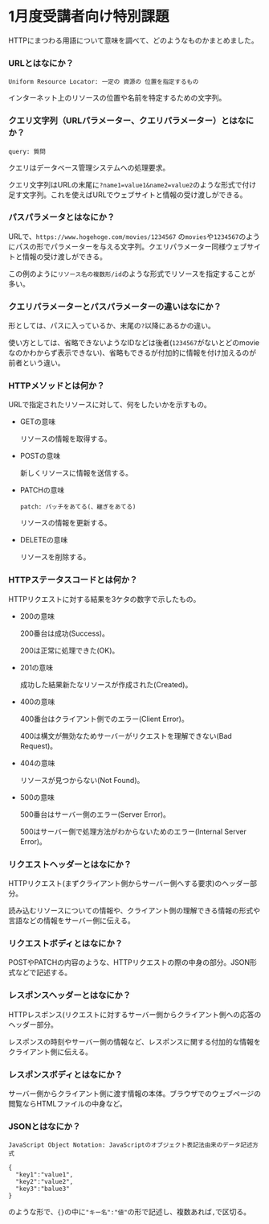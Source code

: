 # 1月度受講者向け特別課題
HTTPにまつわる用語について意味を調べて、どのようなものかまとめました。

### URLとはなにか？

`Uniform Resource Locator: 一定の 資源の 位置を指定するもの`

インターネット上のリソースの位置や名前を特定するための文字列。

### クエリ文字列（URLパラメーター、クエリパラメーター）とはなにか？

`query: 質問`

クエリはデータベース管理システムへの処理要求。

クエリ文字列はURLの末尾に`?name1=value1&name2=value2`のような形式で付け足す文字列。これを使えばURLでウェブサイトと情報の受け渡しができる。

### パスパラメータとはなにか？

URLで、`https://www.hogehoge.com/movies/1234567` の`movies`や`1234567`のようにパスの形でパラメーターを与える文字列。クエリパラメーター同様ウェブサイトと情報の受け渡しができる。

この例のように`リソース名の複数形/id`のような形式でリソースを指定することが多い。

### クエリパラメーターとパスパラメーターの違いはなにか？

形としては、パスに入っているか、末尾の`?`以降にあるかの違い。

使い方としては、省略できないようなIDなどは後者(`1234567`がないとどのmovieなのかわからず表示できない)、省略もできるが付加的に情報を付け加えるのが前者という違い。

### HTTPメソッドとは何か？

URLで指定されたリソースに対して、何をしたいかを示すもの。

- GETの意味

  リソースの情報を取得する。

- POSTの意味

  新しくリソースに情報を送信する。

- PATCHの意味

  `patch: パッチをあてる(、継ぎをあてる)`

  リソースの情報を更新する。

- DELETEの意味

  リソースを削除する。

### HTTPステータスコードとは何か？

HTTPリクエストに対する結果を3ケタの数字で示したもの。

- 200の意味

  200番台は成功(Success)。

  200は正常に処理できた(OK)。

- 201の意味

  成功した結果新たなリソースが作成された(Created)。

- 400の意味

  400番台はクライアント側でのエラー(Client Error)。

  400は構文が無効なためサーバーがリクエストを理解できない(Bad Request)。

- 404の意味

  リソースが見つからない(Not Found)。

- 500の意味

  500番台はサーバー側のエラー(Server Error)。

  500はサーバー側で処理方法がわからないためのエラー(Internal Server Error)。

### リクエストヘッダーとはなにか？

HTTPリクエスト(まずクライアント側からサーバー側へする要求)のヘッダー部分。

読み込むリソースについての情報や、クライアント側の理解できる情報の形式や言語などの情報をサーバー側に伝える。

### リクエストボディとはなにか？

POSTやPATCHの内容のような、HTTPリクエストの際の中身の部分。JSON形式などで記述する。

### レスポンスヘッダーとはなにか？

HTTPレスポンス(リクエストに対するサーバー側からクライアント側への応答のヘッダー部分。

レスポンスの時刻やサーバー側の情報など、レスポンスに関する付加的な情報をクライアント側に伝える。

### レスポンスボディとはなにか？

サーバー側からクライアント側に渡す情報の本体。ブラウザでのウェブページの閲覧ならHTMLファイルの中身など。

### JSONとはなにか？

`JavaScript Object Notation: JavaScriptのオブジェクト表記法由来のデータ記述方式`

  ```
  {
    "key1":"value1",
    "key2":"value2",
    "key3":"balue3"
  }
  ```
のような形で、`{}`の中に`"キー名":"値"`の形で記述し、複数あれば`,`で区切る。
